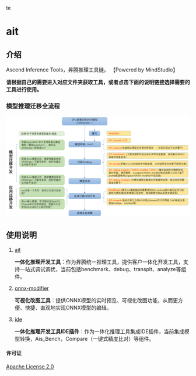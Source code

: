 te
# ait

## 介绍

Ascend Inference Tools，昇腾推理工具链。 【Powered by MindStudio】

**请根据自己的需要进入对应文件夹获取工具，或者点击下面的说明链接选择需要的工具进行使用。**

### 模型推理迁移全流程
![img.png](ait_flow.png)

## 使用说明

1.  [ait](https://gitee.com/ascend/ait/tree/master/ait)

    **一体化推理开发工具**：作为昇腾统一推理工具，提供客户一体化开发工具，支持一站式调试调优，当前包括benchmark、debug、transplt、analyze等组件。

2.  [onnx-modifier](https://gitee.com/ascend/ait/tree/master/onnx-modifier)

    **可视化改图工具**：提供ONNX模型的实时预览、可视化改图功能，从而更方便、快捷、直观地实现ONNX模型的编辑。
3.  [ide](https://gitee.com/ascend/ait/tree/master/ide)

    **一体化推理开发工具IDE插件**：作为一体化推理工具集成IDE插件，当前集成模型转换，Ais_Bench，Compare（一键式精度比对）等组件。

#### 许可证
[Apache License 2.0](LICENSE)


